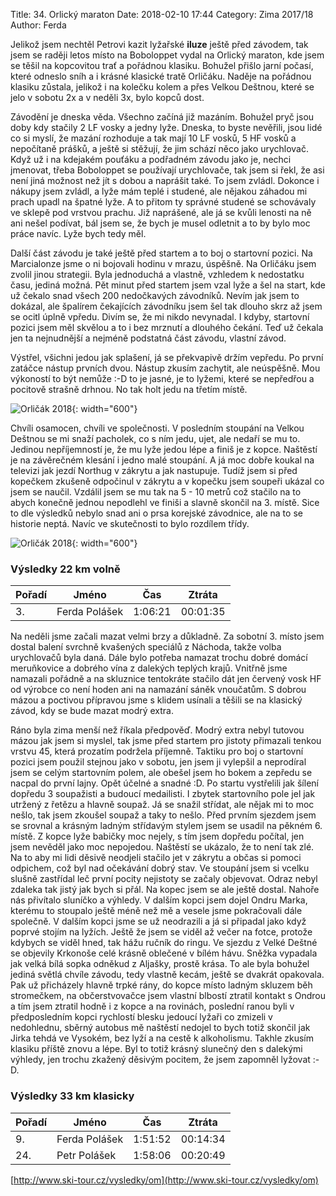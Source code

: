 Title: 34. Orlický maraton
Date: 2018-02-10 17:44
Category: Zima 2017/18
Author: Ferda

Jelikož jsem nechtěl Petrovi kazit lyžařské **iluze** ještě před závodem, tak jsem se raději letos místo na Boboloppet vydal na Orlický maraton, kde jsem se těšil na kopcovitou trať a pořádnou klasiku. Bohužel přišlo jarní počasí, které odneslo sníh a i krásné klasické tratě Orličáku. Naděje na pořádnou klasiku zůstala, jelikož i na kolečku kolem a přes Velkou Deštnou, které se jelo v sobotu 2x a v neděli 3x, bylo kopců dost.

Závodění je dneska věda. Všechno začíná již mazáním. Bohužel pryč jsou doby kdy stačily 2 LF vosky a jedny lyže. Dneska, to byste nevěřili, jsou lidé co si myslí, že mazání rozhoduje a tak mají 10 LF vosků, 5 HF vosků a nepočítaně prášků, a ještě si stěžují, že jim schází něco jako urychlovač. Když už i na kdejakém pouťáku a podřadném závodu jako je, nechci jmenovat, třeba Boboloppet se používají urychlovače, tak jsem si řekl, že asi není jiná možnost než jít s dobou a naprášit také. To jsem zvládl. Dokonce i nákupy jsem zvládl, a lyže mám teplé i studené, ale nějakou záhadou mi prach upadl na špatné lyže. A to přitom ty správné studené se schovávaly ve sklepě pod vrstvou prachu. Již naprášené, ale já se kvůli lenosti na ně ani nešel podívat, bál jsem se, že bych je musel odletnit a to by bylo moc práce navíc. Lyže bych tedy měl.

Další část závodu je také ještě před startem a to boj o startovní pozici. Na Marcialonze jsme o ni bojovali hodinu v mrazu, úspěšně. Na Orličáku jsem zvolil jinou strategii. Byla jednoduchá a vlastně, vzhledem k nedostatku času, jediná možná. Pět minut před startem jsem vzal lyže a šel na start, kde už čekalo snad všech 200 nedočkavých závodníků. Nevím jak jsem to dokázal, ale špalírem čekajících závodníku jsem šel tak dlouho skrz až jsem se ocitl úplně vpředu. Divím se, že mi nikdo nevynadal. I kdyby, startovní pozici jsem měl skvělou a to i bez mrznutí a dlouhého čekání. Teď už čekala jen ta nejnudnější a nejméně podstatná část závodu, vlastní závod.

Výstřel, všichni jedou jak splašení, já se překvapivě držím vepředu. Po první zatáčce nástup prvních dvou. Nástup zkusím zachytit, ale neúspěšně. Mou výkoností to být nemůže :-D to je jasné, je to lyžemi, které se nepředřou a pocitově strašně drhnou. No tak holt jedu na třetím místě.

![Orličák 2018]({static}/static/zima-2017-18/orlicak-1.jpg){: width="600"}

Chvíli osamocen, chvíli ve společnosti. V posledním stoupání na Velkou Deštnou se mi snaží pacholek, co s ním jedu, ujet, ale nedaří se mu to. Jedinou nepříjemností je, že mu lyže jedou lépe a finiš je z kopce. Naštěstí je na závěrečném klesání i jedno malé stoupání. A já moc dobře koukal na televizi jak jezdí Northug v zákrytu a jak nastupuje. Tudíž jsem si před kopečkem zkušeně odpočinul v zákrytu a v kopečku jsem soupeři ukázal co jsem se naučil. Vzdálil jsem se mu tak na 5 - 10 metrů což stačilo na to abych konečně jednou nepodlehl ve finiši a slavně skončil na 3. místě. Sice to dle výsledků nebylo snad ani o prsa korejské závodnice, ale na to se historie neptá. Navíc ve skutečnosti to bylo rozdílem třídy.

![Orličák 2018]({static}/static/zima-2017-18/orlicak-2.jpg){: width="600"}

### Výsledky 22 km volně

| Pořadí | Jméno         | Čas     | Ztráta   |
|--------|---------------|---------|----------|
| 3.     | Ferda Polášek | 1:06:21 | 00:01:35 |

Na neděli jsme začali mazat velmi brzy a důkladně. Za sobotní 3. místo jsem dostal balení svrchně kvašených speciálů z Náchoda, takže volba urychlovačů byla daná. Dále bylo potřeba namazat trochu dobré domácí meruňkovice a dobrého vína z dalekých teplých krajů. Vnitřně jsme namazali pořádně a na skluznice tentokráte stačilo dát jen červený vosk HF od výrobce co není hoden ani na namazání sáněk vnoučatům. S dobrou mázou a poctivou přípravou jsme s klidem usínali a těšili se na klasický závod, kdy se bude mazat modrý extra.

Ráno byla zima menší než říkala předpověď. Modrý extra nebyl tutovou mázou jak jsem si myslel, tak jsme před startem pro jistoty přimazali tenkou vrstvu 45, která prozatím podržela příjemně. Taktiku pro boj o startovní pozici jsem použil stejnou jako v sobotu, jen jsem ji vylepšil a neprodíral jsem se celým startovním polem, ale obešel jsem ho bokem a zepředu se nacpal do první lajny. Opět účelné a snadné :D. Po startu vystřelili jak šílení dopředu 3 soupažisti a budoucí medailisti. I zbytek startovního pole jel jak utržený z řetězu a hlavně soupaž. Já se snažil střídat, ale nějak mi to moc nešlo, tak jsem zkoušel soupaž a taky to nešlo. Před prvním sjezdem jsem se srovnal a krásným ladným střídavým stylem jsem se usadil na pěkném 6. místě. Z kopce lyže babičky moc nejely, s tím jsem dopředu počítal, jen jsem nevěděl jako moc nepojedou. Naštěstí se ukázalo, že to není tak zlé. Na to aby mi lidi děsivě neodjeli stačilo jet v zákrytu a občas si pomoci odpichem, což byl nad očekávání dobrý stav. Ve stoupání jsem si vcelku slušně zastřídal leč první pocity nejistoty se začaly objevovat. Odraz nebyl zdaleka tak jistý jak bych si přál. Na kopec jsem se ale ještě dostal. Nahoře nás přivítalo sluníčko a výhledy. V dalším kopci jsem dojel Ondru Marka, kterému to stoupalo ještě méně než mě a vesele jsme pokračovali dále společně. V dalším kopci jsme se už neodrazili a já si připadal jako když poprvé stojím na lyžích. Ještě že jsem se viděl až večer na fotce, protože kdybych se viděl hned, tak hážu ručník do ringu. Ve sjezdu z Velké Deštné se objevily Krkonoše celé krásně oblečené v bílém hávu. Sněžka vypadala jak velká bílá sopka odněkud z Aljašky, prostě krása.  To ale byla bohužel jediná světlá chvíle závodu, tedy vlastně kecám, ještě se dvakrát opakovala. Pak už přicházely hlavně trpké rány, do kopce místo ladným skluzem běh stromečkem, na občerstvovačce jsem vlastní blbostí ztratil kontakt s Ondrou a tím jsem ztratil hodně i z kopce a na rovinách, poslední ranou byli v předposledním kopci rychlostí blesku jedoucí lyžaři co zmizeli v nedohlednu, sběrný autobus mě naštěstí nedojel to bych totiž skončil jak Jirka tehdá ve Vysokém, bez lyží a na cestě k alkoholismu. Takhle  zkusím klasiku příště znovu a lépe. Byl to totiž krásný slunečný den s dalekými výhledy, jen trochu zkažený děsivým pocitem, že jsem zapomněl lyžovat :-D.

### Výsledky 33 km klasicky

| Pořadí | Jméno         | Čas     | Ztráta   |
|--------|---------------|---------|----------|
| 9.     | Ferda Polášek | 1:51:52 | 00:14:34 |
| 24.    | Petr Polášek  | 1:58:06 | 00:20:49 |

[http://www.ski-tour.cz/vysledky/om](http://www.ski-tour.cz/vysledky/om)
